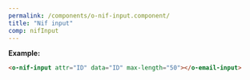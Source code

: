 ```yaml
---
permalink: /components/o-nif-input.component/
title: "Nif input"
comp: nifInput
---
```


**Example:**

```html
<o-nif-input attr="ID" data="ID" max-length="50"></o-email-input>
```
